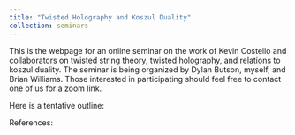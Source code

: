 ```yaml
---
title: "Twisted Holography and Koszul Duality"
collection: seminars
---
```


This is the webpage for an online seminar on the work of Kevin Costello and collaborators on twisted string theory, twisted holography, and relations to koszul duality. The seminar is being organized by Dylan Butson, myself, and Brian Williams. Those interested in participating should feel free to contact one of us for a zoom link.

Here is a tentative outline:


References:

